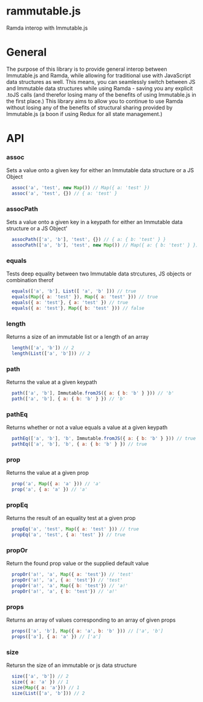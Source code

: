 # rammutable.js
Ramda interop with Immutable.js

# General
The purpose of this library is to provide general interop between Immutable.js and Ramda, while allowing for traditional use with JavaScript data structures as well. This means, you can seamlessly switch between JS and Immutable data structures while using Ramda - saving you any explicit .toJS calls (and therefor losing many of the benefits of using Immutable.js in the first place.) This library aims to allow you to continue to use Ramda without losing any of the benefits of structural sharing provided by Immutable.js (a boon if using Redux for all state management.)

# API

### assoc
Sets a value onto a given key for either an Immutable data structure or a JS Object
```javascript
  assoc('a', 'test', new Map()) // Map({ a: 'test' })
  assoc('a', 'test', {}) // { a: 'test' }
```

### assocPath
Sets a value onto a given key in a keypath for either an Immutable data structure or a JS Object'
```javascript
  assocPath(['a', 'b'], 'test', {}) // { a: { b: 'test' } }
  assocPath(['a', 'b'], 'test', new Map()) // Map({ a: { b: 'test' } })
```
### equals
  Tests deep equality between two Immutable data strcutures, JS objects or combination therof
```javascript
  equals(['a', 'b'], List([ 'a', 'b' ])) // true
  equals(Map({ a: 'test' }), Map({ a: 'test' })) // true
  equals({ a: 'test'}, { a: 'test' }) // true
  equals({ a: 'test'}, Map({ b: 'test' })) // false
```    

### length
Returns a size of an immutable list or a length of an array
```javascript
  length(['a', 'b']) // 2
  length(List(['a', 'b'])) // 2
```
### path
Returns the value at a given keypath
```javascript
  path(['a', 'b'], Immutable.fromJS({ a: { b: 'b' } })) // 'b'
  path(['a', 'b'], { a: { b: 'b' } }) // 'b'
```
### pathEq
Returns whether or not a value equals a value at a given keypath
```javascript
  pathEq(['a', 'b'], 'b', Immutable.fromJS({ a: { b: 'b' } })) // true
  pathEq(['a', 'b'], 'b', { a: { b: 'b' } }) // true
```
### prop
Returns the value at a given prop
```javascript
  prop('a', Map({ a: 'a' })) // 'a'
  prop('a', { a: 'a' }) // 'a'
```
### propEq
Returns the result of an equality test at a given prop
```javascript
  propEq('a', 'test', Map({ a: 'test' })) // true
  propEq('a', 'test', { a: 'test' }) // true
```
### propOr
Return the found prop value or the supplied default value
```javascript
  propOr('a!', 'a', Map({ a: 'test'}) // 'test'
  propOr('a!', 'a', { a: 'test'}) // 'test'
  propOr('a!', 'a', Map({ b: 'test'}) // 'a!'
  propOr('a!', 'a', { b: 'test'}) // 'a!'

```
### props
Returns an array of values corresponding to an array of given props
```javascript
  props(['a', 'b'], Map({ a: 'a', b: 'b' })) // ['a', 'b']
  props(['a'], { a: 'a' }) // ['a']
```
### size
Retursn the size of an immutable or js data structure
```javascript
  size(['a', 'b']) // 2
  size({ a: 'a' }) // 1
  size(Map({ a: 'a'})) // 1
  size(List(['a', 'b'])) // 2
```
